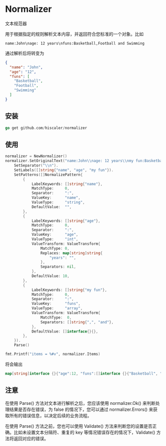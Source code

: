 Normalizer
==========
文本规范器

用于根据指定的规则解析文本内容，并返回符合您标准的一个对象。比如

```text
name:John\nage: 12 years\nfuns:Basketball,Football and Swimming
```

通过解析后将转变为

```json
{
  "name": "John",
  "age": "12",
  "funs": [
    "Basketball",
    "Football",
    "Swimming"
  ]
}
```

## 安装

```go
go get github.com/hiscaler/normalizer
```

## 使用

```go
normalizer = NewNormalizer()
normalizer.SetOriginalText("name:John\\nage: 12 years\\nmy fun:Basketball,Football and Swimming").
    SetSeparator("\\n").
    SetLabels([]string{"name", "age", "my fun"}).
    SetPatterns([]NormalizePattern{
        {
            LabelKeywords: []string{"name"},
            MatchType:     0,
            Separator:     ":",
            ValueKey:      "name",
            ValueType:     "string",
            DefaultValue:  "",
        },
        {
            LabelKeywords: []string{"age"},
            MatchType:     0,
            Separator:     ":",
            ValueKey:      "age",
            ValueType:     "int",
            ValueTransform: ValueTransform{
                MatchType: 0,
                Replaces: map[string]string{
                    "years": "",
                },
                Separators: nil,
            },
            DefaultValue: 10,
        },
        {
            LabelKeywords: []string{"my fun"},
            MatchType:     0,
            Separator:     ":",
            ValueKey:      "funs",
            ValueType:     "array",
            ValueTransform: ValueTransform{
                MatchType:  0,
                Separators: []string{",", "and"},
            },
            DefaultValue: []interface{}{},
        },
    }).
    Parse()

fmt.Printf("items = %#v", normalizer.Items)
```

将会输出

```go
map[string]interface {}{"age":12, "funs":[]interface {}{"Basketball", "Football", "Swimming"}, "name":"John"}
```

## 注意

在使用 Parse() 方法对文本进行解析之后，您应该使用 normalizer.Ok() 来判断处理结果是否存在错误，为 false 的情况下，您可以通过 normalizer.Errors() 来获取所有的错误信息，以决定后续的业务流程。

在使用 Parse() 方法之前，您也可以使用 Validate() 方法来判断您的设置是否正确。比如未设置文本分隔符、重复的 key 等情况错误存在的情况下，Validate() 方法将返回对应的错误。